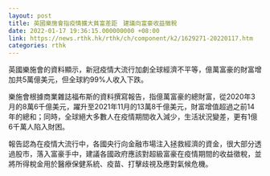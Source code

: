 ```yaml
---
layout: post
title: 英國樂施會指疫情擴大貧富差距　建議向富豪收益徵稅
date: 2022-01-17 19:36:15.000000000 +08:00
link: https://news.rthk.hk/rthk/ch/component/k2/1629271-20220117.htm
categories: rthk
---
```


英國樂施會的資料顯示，新冠疫情大流行加劇全球經濟不平等，億萬富豪的財富增加共5萬億美元，但全球約99%人收入下跌。

樂施會根據商業雜誌福布斯的資料撰寫報告，指億萬富豪的總財富，從2020年3月的8萬6千億美元，躍升至2021年11月的13萬8千億美元，財富增值超過之前14年的總和；同時，全球絕大多數人在疫情期間收入減少，生活狀況變差，更有1億6千萬人陷入財困。

報告認為在疫情大流行中，各國央行向金融市場注入拯救經濟的資金，很大部分透過股市，落入富豪手中，建議各國政府應該對超級富豪在疫情期間的收益徵稅，並將所得稅金用於醫療保健系統、疫苗、打擊歧視及應對氣候危機。
